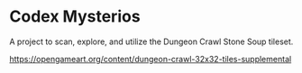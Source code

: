 # Codex Mysterios

A project to scan, explore, and utilize the Dungeon Crawl Stone Soup tileset. 

https://opengameart.org/content/dungeon-crawl-32x32-tiles-supplemental